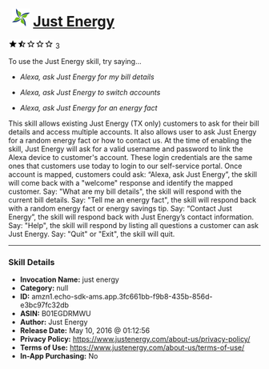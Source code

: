 # &nbsp;<img src="skill_icon" alt="Just Energy icon" width="36"> [Just Energy](http://alexa.amazon.com/#skills/amzn1.echo-sdk-ams.app.3fc661bb-f9b8-435b-856d-e3bc97fc32db)
![1.7 stars](../../images/ic_star_black_18dp_1x.png)![1.7 stars](../../images/ic_star_half_black_18dp_1x.png)![1.7 stars](../../images/ic_star_border_black_18dp_1x.png)![1.7 stars](../../images/ic_star_border_black_18dp_1x.png)![1.7 stars](../../images/ic_star_border_black_18dp_1x.png) 3

To use the Just Energy skill, try saying...

* *Alexa, ask Just Energy for my bill details*

* *Alexa, ask Just Energy to switch accounts*

* *Alexa, ask Just Energy for an energy fact*

This skill allows existing Just Energy (TX only) customers to ask for their bill details and access multiple accounts.  It also allows user to ask Just Energy for a random energy fact or how to contact us. At the time of enabling the skill, Just Energy will ask for a valid username and password to link the Alexa device to customer's account. These login credentials are the same ones that customers use today to login to our self-service portal. Once account is mapped, customers could ask: “Alexa, ask Just Energy”, the skill will come back with a "welcome" response and identify the mapped customer. Say: "What are my bill details", the skill will respond with the current bill details. Say: "Tell me an energy fact", the skill will respond back with a random energy fact or energy savings tip. Say: “Contact Just Energy”, the skill will respond back with Just Energy’s contact information. Say: "Help", the skill will respond by listing all questions a customer can ask Just Energy.  Say: "Quit" or "Exit", the skill will quit.

***

### Skill Details

* **Invocation Name:** just energy
* **Category:** null
* **ID:** amzn1.echo-sdk-ams.app.3fc661bb-f9b8-435b-856d-e3bc97fc32db
* **ASIN:** B01EGDRMWU
* **Author:** Just Energy
* **Release Date:** May 10, 2016 @ 01:12:56
* **Privacy Policy:** https://www.justenergy.com/about-us/privacy-policy/
* **Terms of Use:** https://www.justenergy.com/about-us/terms-of-use/
* **In-App Purchasing:** No
